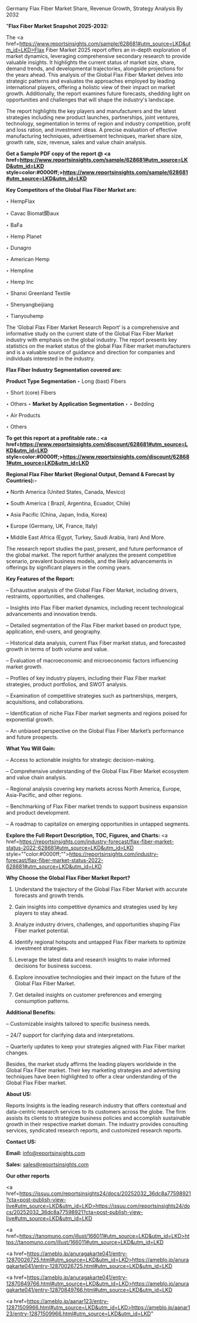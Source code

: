Germany Flax Fiber Market Share, Revenue Growth, Strategy Analysis By 2032

"<strong>Flax Fiber Market Snapshot 2025-2032:</strong>

The <a href=https://www.reportsinsights.com/sample/628681#utm_source=LKD&utm_id=LKD>Flax Fiber Market</a> 2025 report offers an in-depth exploration of market dynamics, leveraging comprehensive secondary research to provide valuable insights. It highlights the current status of market size, share, demand trends, and developmental trajectories, alongside projections for the years ahead. This analysis of the Global Flax Fiber Market delves into strategic patterns and evaluates the approaches employed by leading international players, offering a holistic view of their impact on market growth. Additionally, the report examines future forecasts, shedding light on opportunities and challenges that will shape the industry's landscape.

The report highlights the key players and manufacturers and the latest strategies including new product launches, partnerships, joint ventures, technology, segmentation in terms of region and industry competition, profit and loss ration, and investment ideas. A precise evaluation of effective manufacturing techniques, advertisement techniques, market share size, growth rate, size, revenue, sales and value chain analysis.

<strong>Get a Sample PDF copy of the report @ <a href=https://www.reportsinsights.com/sample/628681#utm_source=LKD&utm_id=LKD style=color:#0000ff;>https://www.reportsinsights.com/sample/628681#utm_source=LKD&utm_id=LKD</a></strong>

<strong>Key Competitors of the Global Flax Fiber Market are:</strong>

‣ HempFlax

‣ Cavac Biomat閞iaux

‣ BaFa

‣ Hemp Planet

‣ Dunagro

‣ American Hemp

‣ Hempline

‣ Hemp Inc

‣ Shanxi Greenland Textile

‣ Shenyangbeijiang

‣ Tianyouhemp

The ‘Global Flax Fiber Market Research Report’ is a comprehensive and informative study on the current state of the Global Flax Fiber Market industry with emphasis on the global industry. The report presents key statistics on the market status of the global Flax Fiber market manufacturers and is a valuable source of guidance and direction for companies and individuals interested in the industry.

<strong>Flax Fiber Industry Segmentation covered are:</strong>

<strong>Product Type Segmentation</strong>
‣
Long (bast) Fibers

‣ Short (core) Fibers

‣ Others
‣ 
<strong>Market by Application Segmentation</strong>
‣
‣  Bedding

‣ Air Products

‣ Others

<strong>To get this report at a profitable rate.: <a href=https://www.reportsinsights.com/discount/628681#utm_source=LKD&utm_id=LKD style=color:#0000ff;>https://www.reportsinsights.com/discount/628681#utm_source=LKD&utm_id=LKD</a></strong>

<strong>Regional Flax Fiber Market (Regional Output, Demand &amp; Forecast by Countries):-</strong>

• North America (United States, Canada, Mexico)

• South America ( Brazil, Argentina, Ecuador, Chile)

• Asia Pacific (China, Japan, India, Korea)

• Europe (Germany, UK, France, Italy)

• Middle East Africa (Egypt, Turkey, Saudi Arabia, Iran) And More.

The research report studies the past, present, and future performance of the global market. The report further analyzes the present competitive scenario, prevalent business models, and the likely advancements in offerings by significant players in the coming years.

<strong>Key Features of the Report:</strong>

– Exhaustive analysis of the Global Flax Fiber Market, including drivers, restraints, opportunities, and challenges.

– Insights into Flax Fiber market dynamics, including recent technological advancements and innovation trends.

– Detailed segmentation of the Flax Fiber market based on product type, application, end-users, and geography.

– Historical data analysis, current Flax Fiber market status, and forecasted growth in terms of both volume and value.

– Evaluation of macroeconomic and microeconomic factors influencing market growth.

– Profiles of key industry players, including their Flax Fiber market strategies, product portfolios, and SWOT analysis.

– Examination of competitive strategies such as partnerships, mergers, acquisitions, and collaborations.

– Identification of niche Flax Fiber market segments and regions poised for exponential growth.

– An unbiased perspective on the Global Flax Fiber Market’s performance and future prospects.

<strong>What You Will Gain:</strong>

– Access to actionable insights for strategic decision-making.

– Comprehensive understanding of the Global Flax Fiber Market ecosystem and value chain analysis.

– Regional analysis covering key markets across North America, Europe, Asia-Pacific, and other regions.

– Benchmarking of Flax Fiber market trends to support business expansion and product development.

– A roadmap to capitalize on emerging opportunities in untapped segments.

<strong>Explore the Full Report Description, TOC, Figures, and Charts:</strong>
<a href=https://reportsinsights.com/industry-forecast/flax-fiber-market-status-2022-628681#utm_source=LKD&utm_id=LKD style=""color:#0000ff;"">https://reportsinsights.com/industry-forecast/flax-fiber-market-status-2022-628681#utm_source=LKD&utm_id=LKD</a>

<strong>Why Choose the Global Flax Fiber Market Report?</strong>

1. Understand the trajectory of the Global Flax Fiber Market with accurate forecasts and growth trends.

2. Gain insights into competitive dynamics and strategies used by key players to stay ahead.

3. Analyze industry drivers, challenges, and opportunities shaping Flax Fiber market potential.

4. Identify regional hotspots and untapped Flax Fiber markets to optimize investment strategies.

5. Leverage the latest data and research insights to make informed decisions for business success.

6. Explore innovative technologies and their impact on the future of the Global Flax Fiber Market.

7. Get detailed insights on customer preferences and emerging consumption patterns.

<strong>Additional Benefits:</strong>

– Customizable insights tailored to specific business needs.

– 24/7 support for clarifying data and interpretations.

– Quarterly updates to keep your strategies aligned with Flax Fiber market changes.

Besides, the market study affirms the leading players worldwide in the Global Flax Fiber market. Their key marketing strategies and advertising techniques have been highlighted to offer a clear understanding of the Global Flax Fiber market.

<strong><strong>About US</strong>:</strong>

Reports Insights is the leading research industry that offers contextual and data-centric research services to its customers across the globe. The firm assists its clients to strategize business policies and accomplish sustainable growth in their respective market domain. The industry provides consulting services, syndicated research reports, and customized research reports.

<strong>Contact US:</strong>

<p class=><b>Email:</b> <a href=mailto:info@reportsinsights.com>info@reportsinsights.com</a></p>
<p class=><b>Sales:</b> <a href=mailto:sales@reportsinsights.com>sales@reportsinsights.com</a></p>

<strong>Our other reports</strong>

<a href=https://issuu.com/reportsinsights24/docs/20252032_36dc8a77598921?cta=post-publish-view-live#utm_source=LKD&utm_id=LKD>https://issuu.com/reportsinsights24/docs/20252032_36dc8a77598921?cta=post-publish-view-live#utm_source=LKD&utm_id=LKD</a>

<a href=https://tanomuno.com/illust/166011#utm_source=LKD&utm_id=LKD>https://tanomuno.com/illust/166011#utm_source=LKD&utm_id=LKD</a>

<a href=https://ameblo.jp/anuragakarte041/entry-12870026725.html#utm_source=LKD&utm_id=LKD>https://ameblo.jp/anuragakarte041/entry-12870026725.html#utm_source=LKD&utm_id=LKD</a>

<a href=https://ameblo.jp/anuragakarte041/entry-12870849766.html#utm_source=LKD&utm_id=LKD>https://ameblo.jp/anuragakarte041/entry-12870849766.html#utm_source=LKD&utm_id=LKD</a>

<a href=https://ameblo.jp/aanar123/entry-12871509966.html#utm_source=LKD&utm_id=LKD>https://ameblo.jp/aanar123/entry-12871509966.html#utm_source=LKD&utm_id=LKD</a>"

